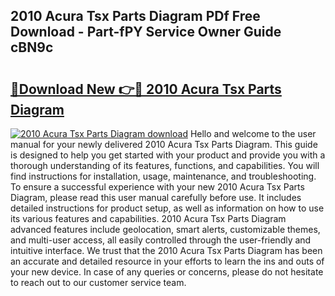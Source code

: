 ## 2010 Acura Tsx Parts Diagram PDf Free Download - Part-fPY Service Owner Guide cBN9c

# <h2><a href="http://dft6yx.blite.top/?on=2010+Acura+Tsx+Parts+Diagram">🔗Download New 👉🔴 2010 Acura Tsx Parts Diagram</a></h2>

[![2010 Acura Tsx Parts Diagram download](https://i.imgur.com/lujVjoI.png)](http://dft6yx.blite.top/?on=2010+Acura+Tsx+Parts+Diagram)
Hello and welcome to the user manual for your newly delivered 2010 Acura Tsx Parts Diagram. This guide is designed to help you get started with your product and provide you with a thorough understanding of its features, functions, and capabilities. You will find instructions for installation, usage, maintenance, and troubleshooting. To ensure a successful experience with your new 2010 Acura Tsx Parts Diagram, please read this user manual carefully before use. It includes detailed instructions for product setup, as well as information on how to use its various features and capabilities. 2010 Acura Tsx Parts Diagram advanced features include geolocation, smart alerts, customizable themes, and multi-user access, all easily controlled through the user-friendly and intuitive interface. We trust that the 2010 Acura Tsx Parts Diagram has been an accurate and detailed resource in your efforts to learn the ins and outs of your new device. In case of any queries or concerns, please do not hesitate to reach out to our customer service team.

